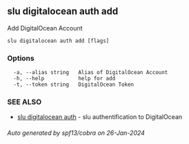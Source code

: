 ## slu digitalocean auth add

Add DigitalOcean Account

```
slu digitalocean auth add [flags]
```

### Options

```
  -a, --alias string   Alias of DigitalOcean Account
  -h, --help           help for add
  -t, --token string   DigitalOcean Token
```

### SEE ALSO

* [slu digitalocean auth](slu_digitalocean_auth.md)	 - slu authentification to DigitalOcean

###### Auto generated by spf13/cobra on 26-Jan-2024
